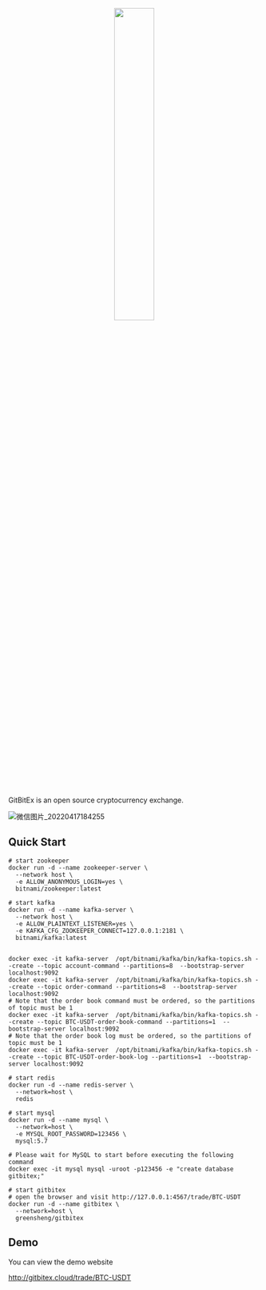 <p align="center"><img width="40%" src="https://getbitex.oss-cn-beijing.aliyuncs.com/projects/image/logo.svg" /></p>

GitBitEx is an open source cryptocurrency exchange.

![微信图片_20220417184255](https://user-images.githubusercontent.com/4486680/163711067-8543457a-5b13-4131-bbd7-254860a580dc.png)

## Quick Start

```shell
# start zookeeper
docker run -d --name zookeeper-server \
  --network host \
  -e ALLOW_ANONYMOUS_LOGIN=yes \
  bitnami/zookeeper:latest

# start kafka
docker run -d --name kafka-server \
  --network host \
  -e ALLOW_PLAINTEXT_LISTENER=yes \
  -e KAFKA_CFG_ZOOKEEPER_CONNECT=127.0.0.1:2181 \
  bitnami/kafka:latest
  

docker exec -it kafka-server  /opt/bitnami/kafka/bin/kafka-topics.sh --create --topic account-command --partitions=8  --bootstrap-server localhost:9092
docker exec -it kafka-server  /opt/bitnami/kafka/bin/kafka-topics.sh --create --topic order-command --partitions=8  --bootstrap-server localhost:9092
# Note that the order book command must be ordered, so the partitions of topic must be 1
docker exec -it kafka-server  /opt/bitnami/kafka/bin/kafka-topics.sh --create --topic BTC-USDT-order-book-command --partitions=1  --bootstrap-server localhost:9092
# Note that the order book log must be ordered, so the partitions of topic must be 1
docker exec -it kafka-server  /opt/bitnami/kafka/bin/kafka-topics.sh --create --topic BTC-USDT-order-book-log --partitions=1  --bootstrap-server localhost:9092

# start redis
docker run -d --name redis-server \
  --network=host \
  redis

# start mysql
docker run -d --name mysql \
  --network=host \
  -e MYSQL_ROOT_PASSWORD=123456 \
  mysql:5.7

# Please wait for MySQL to start before executing the following command
docker exec -it mysql mysql -uroot -p123456 -e "create database gitbitex;"

# start gitbitex
# open the browser and visit http://127.0.0.1:4567/trade/BTC-USDT
docker run -d --name gitbitex \
  --network=host \
  greensheng/gitbitex

```

## Demo

You can view the demo website

http://gitbitex.cloud/trade/BTC-USDT

